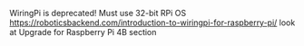 WiringPi is deprecated! Must use 32-bit RPi OS
https://roboticsbackend.com/introduction-to-wiringpi-for-raspberry-pi/
look at Upgrade for Raspberry Pi 4B section